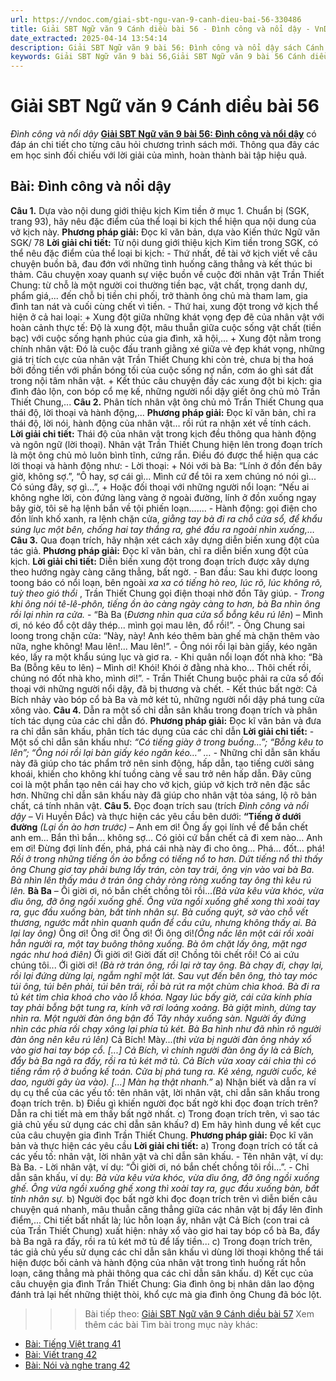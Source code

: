 ```yaml
---
url: https://vndoc.com/giai-sbt-ngu-van-9-canh-dieu-bai-56-330486
title: Giải SBT Ngữ văn 9 Cánh diều bài 56 - Đình công và nổi dậy - VnDoc.com
date_extracted: 2025-04-14 13:54:14
description: Giải SBT Ngữ văn 9 bài 56: Đình công và nổi dậy sách Cánh diều có đáp án chi tiết cho các bạn cùng tham khảo.
keywords: Giải SBT Ngữ văn 9 bài 56,Giải SBT Ngữ văn 9 bài 56 Cánh diều,Giải sách bài tập Ngữ văn CD lớp 9,Ngữ văn lớp 9 Cánh diều,giải bài tập ngữ văn lớp 9,bài Đình công và nổi dậy,giải SBT ngữ văn 9 CD trang 39
---
```


# Giải SBT Ngữ văn 9 Cánh diều bài 56
 _Đình công và nổi dậy_
[**Giải SBT Ngữ văn 9 bài 56: Đình công và nổi dậy**](<https://vndoc.com/giai-sbt-ngu-van-9-canh-dieu-bai-56-330486>) có đáp án chi tiết cho từng câu hỏi chương trình sách mới. Thông qua đây các em học sinh đối chiếu với lời giải của mình, hoàn thành bài tập hiệu quả.
## Bài: Đình công và nổi dậy
**Câu 1.** Dựa vào nội dung giới thiệu kịch Kim tiền ở mục 1. Chuẩn bị \(SGK, trang 93\), hãy nêu đặc điểm của thể loại bi kịch thể hiện qua nội dung của vở kịch này.
**Phương pháp giải:**
Đọc kĩ văn bản, dựa vào Kiến thức Ngữ văn SGK/ 78
**Lời giải chi tiết:**
Từ nội dung giới thiệu kịch Kim tiền trong SGK, có thể nêu đặc điểm của thể loại bi kịch:
\- Thứ nhất, đề tài vở kịch viết về câu chuyện buồn bã, đau đớn với những tình huống căng thẳng và kết thúc bi thảm. Câu chuyện xoay quanh sự việc buồn về cuộc đời nhân vật Trần Thiết Chung: từ chỗ là một người coi thường tiền bạc, vật chất, trọng danh dự, phẩm giá,... đến chỗ bị tiền chi phối, trở thành ông chủ mà tham lam, gia đình tan nát và cuối cùng chết vì tiền.
\- Thứ hai, xung đột trong vở kịch thể hiện ở cả hai loại:
\+ Xung đột giữa những khát vọng đẹp đẽ của nhân vật với hoàn cảnh thực tế: Độ là xung đột, mâu thuẫn giữa cuộc sống vật chất \(tiền bạc\) với cuộc sống hạnh phúc của gia đình, xã hội,...
\+ Xung đột nằm trong chính nhân vật: Đó là cuộc đấu tranh giằng xé giữa vẻ đẹp khát vọng, những giá trị tích cực của nhân vật Trần Thiết Chung khi còn trẻ, chưa bị tha hoá bởi đồng tiền với phần bóng tối của cuộc sống nợ nần, cơm áo ghì sát đất trong nội tâm nhân vật.
\+ Kết thúc câu chuyện đầy các xung đột bi kịch: gia đình đảo lộn, con bóp cổ mẹ kế, những người nổi dậy giết ông chủ mỏ Trần Thiết Chung,...
**Câu 2.** Phân tích nhân vật ông chủ mỏ Trần Thiết Chung qua thái độ, lời thoại và hành động,...
**Phương pháp giải:**
Đọc kĩ văn bản, chỉ ra thái độ, lời nói, hành động của nhân vật… rồi rút ra nhận xét về tính cách.
**Lời giải chi tiết:**
Thái độ của nhân vật trong kịch đều thông qua hành động và ngôn ngữ \(lời thoại\). Nhân vật Trần Thiết Chung hiện lên trong đoạn trích là một ông chủ mỏ luôn bình tĩnh, cứng rắn. Điều đó được thể hiện qua các lời thoại và hành động như:
\- Lời thoại:
\+ Nói với bà Ba: “Lính ở đồn đến bây giờ, không sợ.”, “Ô hay, sợ cái gì... Mình cứ để tôi ra xem chúng nó nói gì... Có súng đây, sợ gì...”,
\+ Hoặc đối thoại với những người nổi loạn: “Nếu ai không nghe lời, còn đứng làng vàng ở ngoài đường, lính ở đồn xuống ngay bây giờ, tôi sẽ hạ lệnh bắn về tội phiến loạn.......
\- Hành động: gọi điện cho đồn lính khố xanh, ra lệnh chặn cửa, _giằng tay bà đi ra chỗ cửa sổ, để khẩu súng lục một bên, chống hai tay thắng ra, ghé đầu ra ngoài nhìn xuống,…_
**Câu 3.** Qua đoạn trích, hãy nhận xét cách xây dựng diễn biến xung đột của tác giả.
**Phương pháp giải:**
Đọc kĩ văn bản, chỉ ra diễn biến xung đột của kịch.
**Lời giải chi tiết:**
Diễn biến xung đột trong đoạn trích được xây dựng theo hướng ngày càng căng thẳng, bất ngờ.
\- Ban đầu: Sau khi được loong toong báo có nổi loạn, bên ngoài _xa xa có tiếng hò reo, lúc rõ, lúc không rõ, tuỳ theo gió thổi_ , Trần Thiết Chung gọi điện thoại nhờ đồn Tây giúp.
\- _Trong khi ông nói tê-lê-phôn, tiếng ồn ào càng ngày càng to hơn, bà Ba nhìn ông rồi lại nhìn ra cửa._
\- “Bà Ba \(_Đương nhìn qua cửa sổ bỗng kêu rú lên_\) – Mình ơi, nó kéo đổ cột dây thép... mình gọi mau lên, đổ rồi\!”.
\- Ông Chung sai loong trong chặn cửa: “Này, này\! Anh kéo thêm bàn ghế mà chặn thêm vào nữa, nghe không\! Mau lên\!... Mau lên\!”.
\- Ông nói rồi lại bàn giấy, kéo ngăn kéo, lấy ra một khẩu súng lục và giơ ra.
\- Khi quân nổi loạn đốt nhà kho: “Bà Ba \(Bỗng kêu to lên\) – Mình ơi\! Khói\! Khói ở đằng nhà kho... Thôi chết rồi, chúng nó đốt nhà kho, mình ơi\!”.
\- Trần Thiết Chung buộc phải ra cửa sổ đối thoại với những người nổi dậy, đã bị thương và chết.
\- Kết thúc bất ngờ: Cả Bích nhảy vào bóp cổ bà Ba và mở két tủ, những người nổi dậy phá tung cửa xông vào.
**Câu 4.** Dẫn ra một số chỉ dẫn sân khấu trong đoạn trích và phân tích tác dụng của các chỉ dẫn đó.
**Phương pháp giải:**
Đọc kĩ văn bản và đưa ra chỉ dẫn sân khấu, phân tích tác dụng của các chỉ dẫn
**Lời giải chi tiết:**
\- Một số chỉ dẫn sân khấu như: _“Có tiếng giày ở trong buồng…”; “Bỗng kêu to lên”; “Ông nói rồi lại bàn giấy kéo ngăn kéo…” …_
\- Những chỉ dẫn sân khấu này đã giúp cho tác phẩm trở nên sinh động, hấp dẫn, tạo tiếng cười sảng khoái, khiến cho không khí tuồng càng về sau trở nên hấp dẫn. Đây cũng coi là một phần tạo nên cái hay cho vở kịch, giúp vở kịch trở nên đặc sắc hơn. Những chỉ dẫn sân khấu này đã giúp cho nhân vật tỏa sáng, lộ rõ bản chất, cá tính nhân vật.
**Câu 5.** Đọc đoạn trích sau \(trích _Đình công và nổi dậy_ – Vi Huyền Đắc\) và thực hiện các yêu cầu bên dưới:
**“Tiếng ở dưới đường** _\(Lại ồn ào hơn trước\)_ – Anh em ơi\! Ông ấy gọi lính về để bắn chết anh em... Bắn thì bắn... không sợ... Có giỏi cứ bắn chết cả đi xem nào... Anh em ơi\! Đừng đợi lính đến, phá, phá cái nhà này đi cho ông... Phá... đốt... phá\!
_Rồi ở trong những tiếng ồn ào bỗng có tiếng nổ to hơn. Dứt tiếng nổ thì thấy ông Chung giơ tay phải bưng lấy trán, còn tay trái, ông vịn vào vai bà Ba. Bà nhìn lên thấy máu ở trán ông chảy ròng ròng xuống tay ông thì kêu rú lên._
**Bà Ba** – Ối giời ơi, nó bắn chết chồng tôi rồi..._\(Bà vừa kêu vừa khóc, vừa dìu ông, đỡ ông ngồi xuống ghế. Ông vừa ngồi xuống ghế xong thì xoài tay ra, gục đầu xuống bàn, bất tỉnh nhân sự. Bà cuống quýt, sờ vào chỗ vết thương, ngước mắt nhìn quanh quẩn để cầu cứu, nhưng không thấy ai. Bà lại lay ông\)_ Ông ơi\! Ông ơi\! Ông ơi\! Ới ông ơi\!_\(Ông nấc lên một cái rồi xoài hẳn người ra, một tay buông thõng xuống. Bà ôm chặt lấy ông, mặt ngơ ngác như hoá điên\)_ Ới giời ơi\! Giời đất ơi\! Chồng tôi chết rồi\! Có ai cứu chúng tôi... Ới giời ơi\! _\(Bà rờ trán ông, rồi lại rờ tay ông. Bà chạy đi, chạy lại, rồi lại đứng dừng lại, ngẫm nghĩ một lát. Sau vụt đến bên ông, thò tay móc túi ông, túi bên phải, túi bên trái, rồi bà rút ra một chùm chìa khoá. Bà đi ra tủ két tìm chìa khoá cho vào lỗ khóa. Ngay lúc bấy giờ, cái cửa kính phía tay phải bỗng bật tung ra, kính vỡ rơi loảng xoảng. Bà giật mình, dừng tay nhìn ra. Một người đàn ông bận đồ Tây nhảy xuống sàn. Người ấy đứng nhìn các phía rồi chạy xông lại phía tủ két. Bà Ba hình như đã nhìn rõ người đàn ông nên kêu rú lên\)_ Cả Bích\! Mày..._\(thì vừa bị người đàn ông nhảy xổ vào giơ hai tay bóp cổ. \[...\] Cả Bích, vì chính người đàn ông ấy là cả Bích, đẩy bà Ba ngã ra đấy, rồi ra tủ két mở tủ. Cả Bích vừa xoay cái chìa thì có tiếng rầm rộ ở buồng kế toán. Cửa bị phá tung ra. Kẻ xẻng, người cuốc, kẻ dao, người gây ùa vào\). \[...\]_
_Màn hạ thật nhanh.”_
a\) Nhận biết và dẫn ra ví dụ cụ thể của các yếu tố: tên nhân vật, lời nhân vật, chỉ dẫn sân khấu trong đoạn trích trên.
b\) Điều gì khiến người đọc bất ngờ khi đọc đoạn trích trên? Dẫn ra chi tiết mà em thấy bất ngờ nhất.
c\) Trong đoạn trích trên, vì sao tác giả chủ yếu sử dụng các chỉ dẫn sân khấu?
d\) Em hãy hình dung về kết cục của câu chuyện gia đình Trần Thiết Chung.
**Phương pháp giải:**
Đọc kĩ văn bản và thực hiện các yêu cầu
**Lời giải chi tiết:**
a\) Trong đoạn trích có tất cả các yếu tố: nhân vật, lời nhân vật và chỉ dẫn sân khấu.
\- Tên nhân vật, ví dụ: Bà Ba.
\- Lời nhân vật, ví dụ: “Ối giời ơi, nó bắn chết chồng tôi rồi...”.
\- Chỉ dẫn sân khấu, ví dụ: _Bà vừa kêu vừa khóc, vừa dìu ông, đỡ ông ngồi xuống ghế. Ông vừa ngồi xuống ghế xong thì xoài tay ra, gục đầu xuống bàn, bất tỉnh nhân sự._
b\) Người đọc bất ngờ khi đọc đoạn trích trên vì diễn biến câu chuyện quá nhanh, mâu thuẫn căng thẳng giữa các nhân vật bị đẩy lên đỉnh điểm,... Chi tiết bất nhất là; lúc hỗn loạn ấy, nhân vật Cả Bích \(con trai cả của Trần Thiết Chung\) xuất hiện: nhảy xổ vào giơ hai tay bóp cổ bà Ba, đẩy bà Ba ngã ra đấy, rồi ra tủ két mở tủ để lấy tiền...
c\) Trong đoạn trích trên, tác giả chủ yếu sử dụng các chỉ dẫn sân khấu vì dùng lời thoại không thể tái hiện được bối cảnh và hành động của nhân vật trong tình huống rất hỗn loạn, căng thẳng mà phải thông qua các chỉ dẫn sân khấu.
d\) Kết cục của câu chuyện gia đình Trần Thiết Chung: Gia đình ông bị nhân dân lao động đánh trả lại hết những thiệt thòi, khổ cực mà gia đình ông Chung đã bóc lột.
>>> Bài tiếp theo: [Giải SBT Ngữ văn 9 Cánh diều bài 57](<https://vndoc.com/giai-sbt-ngu-van-9-canh-dieu-bai-57-330487>)
Xem thêm các bài Tìm bài trong mục này khác:
  * [Bài: Tiếng Việt trang 41](</giai-sbt-ngu-van-9-canh-dieu-bai-57-330487>)
  * [Bài: Viết trang 42](</giai-sbt-ngu-van-9-canh-dieu-bai-58-330489>)
  * [Bài: Nói và nghe trang 42](</giai-sbt-ngu-van-9-canh-dieu-bai-59-330491>)

